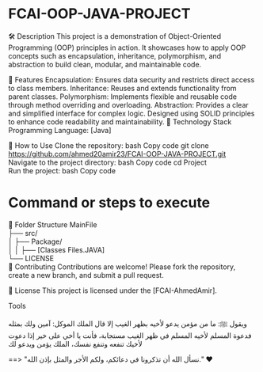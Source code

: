 # FCAI-OOP-JAVA-PROJECT

🛠️ Description
This project is a demonstration of Object-Oriented Programming (OOP) principles in action. It showcases how to apply OOP concepts such as encapsulation, inheritance, polymorphism, and abstraction to build clean, modular, and maintainable code.

📌 Features
Encapsulation: Ensures data security and restricts direct access to class members.
Inheritance: Reuses and extends functionality from parent classes.
Polymorphism: Implements flexible and reusable code through method overriding and overloading.
Abstraction: Provides a clear and simplified interface for complex logic.
Designed using SOLID principles to enhance code readability and maintainability.
🔧 Technology Stack
Programming Language: [Java]

🚀 How to Use
Clone the repository:
bash
Copy code
git clone https://github.com/ahmed20amir23/FCAI-OOP-JAVA-PROJECT.git  
Navigate to the project directory:
bash
Copy code
cd Project  
Run the project:
bash
Copy code
# Command or steps to execute  
📂 Folder Structure
MainFile  
├── src/  
│   ├── Package/  
│   │   ├── [Classes Files.JAVA]    
└── LICENSE  
🌟 Contributing
Contributions are welcome! Please fork the repository, create a new branch, and submit a pull request.

📝 License
This project is licensed under the [FCAI-AhmedAmir].

Tools


ويقول ﷺ: ما من مؤمن يدعو لأخيه بظهر الغيب إلا قال الملك الموكل: آمين ولك بمثله فدعوة المسلم لأخيه المسلم في ظهر الغيب مستجابة، فأنت يا أخي على خير إذا دعوت لأخيك تنفعه وتنفع نفسك، الملك يؤمن ويدعو لك 

==> "نسأل الله أن تذكرونا في دعائكم، ولكم الأجر والمثل بإذن الله." ❤️
